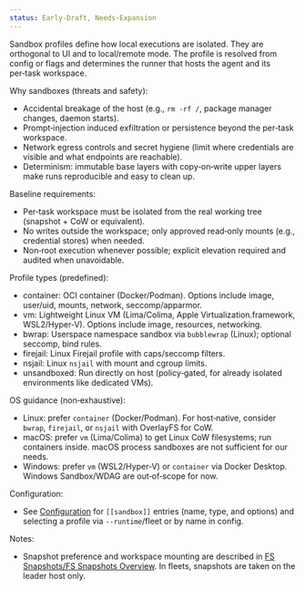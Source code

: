 ```yaml
---
status: Early-Draft, Needs-Expansion
---
```

Sandbox profiles define how local executions are isolated. They are orthogonal to UI and to local/remote mode. The profile is resolved from config or flags and determines the runner that hosts the agent and its per‑task workspace.

Why sandboxes (threats and safety):
- Accidental breakage of the host (e.g., `rm -rf /`, package manager changes, daemon starts).
- Prompt‑injection induced exfiltration or persistence beyond the per‑task workspace.
- Network egress controls and secret hygiene (limit where credentials are visible and what endpoints are reachable).
- Determinism: immutable base layers with copy‑on‑write upper layers make runs reproducible and easy to clean up.

Baseline requirements:
- Per‑task workspace must be isolated from the real working tree (snapshot + CoW or equivalent).
- No writes outside the workspace; only approved read‑only mounts (e.g., credential stores) when needed.
- Non‑root execution whenever possible; explicit elevation required and audited when unavoidable.

Profile types (predefined):
- container: OCI container (Docker/Podman). Options include image, user/uid, mounts, network, seccomp/apparmor.
- vm: Lightweight Linux VM (Lima/Colima, Apple Virtualization.framework, WSL2/Hyper‑V). Options include image, resources, networking.
- bwrap: Userspace namespace sandbox via `bubblewrap` (Linux); optional seccomp, bind rules.
- firejail: Linux Firejail profile with caps/seccomp filters.
- nsjail: Linux `nsjail` with mount and cgroup limits.
- unsandboxed: Run directly on host (policy‑gated, for already isolated environments like dedicated VMs).

OS guidance (non‑exhaustive):
- Linux: prefer `container` (Docker/Podman). For host‑native, consider `bwrap`, `firejail`, or `nsjail` with OverlayFS for CoW.
- macOS: prefer `vm` (Lima/Colima) to get Linux CoW filesystems; run containers inside. macOS process sandboxes are not sufficient for our needs.
- Windows: prefer `vm` (WSL2/Hyper‑V) or `container` via Docker Desktop. Windows Sandbox/WDAG are out‑of‑scope for now.

Configuration:
- See [Configuration](Configuration.md) for `[[sandbox]]` entries (name, type, and options) and selecting a profile via `--runtime`/fleet or by name in config.

Notes:
- Snapshot preference and workspace mounting are described in [FS Snapshots/FS Snapshots Overview](FS%20Snapshots/FS%20Snapshots%20Overview.md). In fleets, snapshots are taken on the leader host only.
